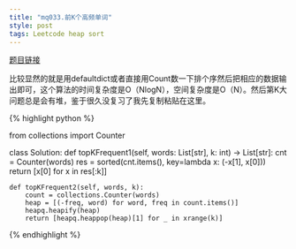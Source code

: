 ```yaml
---
title: "mq033.前K个高频单词"
style: post
tags: Leetcode heap sort
---
```


[题目链接](https://leetcode-cn.com/problems/top-k-frequent-words/)

比较显然的就是用defaultdict或者直接用Count数一下排个序然后把相应的数据输出即可，这个算法的时间复杂度是O（NlogN），空间复杂度是O（N）。然后第K大问题总是会有堆，鉴于很久没复习了我先复制粘贴在这里。

{% highlight python %}

from collections import Counter

class Solution:
    def topKFrequent1(self, words: List[str], k: int) -> List[str]:
        cnt = Counter(words)
        res = sorted(cnt.items(), key=lambda x: (-x[1], x[0]))
        return [x[0] for x in res[:k]]

    def topKFrequent2(self, words, k):
        count = collections.Counter(words)
        heap = [(-freq, word) for word, freq in count.items()]
        heapq.heapify(heap)
        return [heapq.heappop(heap)[1] for _ in xrange(k)]

{% endhighlight %}

